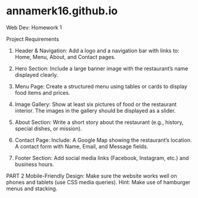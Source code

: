 # annamerk16.github.io
Web Dev: Homework 1

Project Requirements 
1. Header & Navigation: 
Add a logo and a navigation bar with links to: Home, Menu, About, and Contact pages.

2. Hero Section:
Include a large banner image with the restaurant’s name displayed clearly.

3. Menu Page: 
Create a structured menu using tables or cards to display food items and prices.

4. Image Gallery: 
Show at least six pictures of food or the restaurant interior. The images in the gallery should be displayed as a slider.

5. About Section:
Write a short story about the restaurant (e.g., history, special dishes, or mission).

6. Contact Page:
Include:
A Google Map showing the restaurant’s location.
A contact form with Name, Email, and Message fields.

7. Footer Section:
Add social media links (Facebook, Instagram, etc.) and business hours.

PART 2 Mobile-Friendly Design:
Make sure the website works well on phones and tablets (use CSS media queries).
Hint: Make use of hamburger menus and stacking.